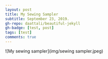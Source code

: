 ```yaml
---
layout: post
title: My Sewing Sampler
subtitle: September 23, 2019.
gh-repo: daattali/beautiful-jekyll
gh-badge: [test, post]
tags: [test]
comments: true
---
```


![My sewing sampler](img/sewing sampler.jpeg)
